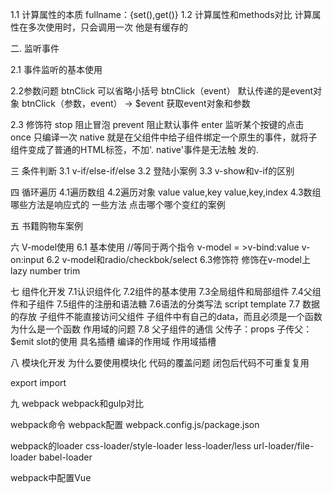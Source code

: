 1.1 计算属性的本质
    fullname：{set(),get()}
1.2 计算属性和methods对比
    计算属性在多次使用时，只会调用一次
    他是有缓存的
 
二. 监听事件

2.1 事件监听的基本使用

2.2参数问题
    btnClick 可以省略小括号
    btnClick（event） 默认传递的是event对象
    btnClick（参数，event） -> $event 获取event对象和参数

2.3 修饰符
    stop 阻止冒泡
    prevent  阻止默认事件
    enter 监听某个按键的点击
    once    只编译一次
    native 就是在父组件中给子组件绑定一个原生的事件，就将子组件变成了普通的HTML标签，不加'. native'事件是无法触  发的.
    
三 条件判断
    3.1 v-if/else-if/else
    3.2 登陆小案例
    3.3 v-show和v-if的区别
    
四 循环遍历
    4.1遍历数组
    4.2遍历对象
    value
    value,key
    value,key,index
    4.3数组哪些方法是响应式的
    一些方法
    点击哪个哪个变红的案例
    
五 书籍购物车案例
    
六  V-model使用
    6.1 基本使用
    //等同于两个指令
    v-model = >v-bind:value v-on:input
    6.2 v-model和radio/checkbok/select
    6.3修饰符 修饰在v-model上
    lazy
    number
    trim
 
七 组件化开发
    7.1认识组件化
    7.2组件的基本使用
    7.3全局组件和局部组件
    7.4父组件和子组件
    7.5组件的注册和语法糖
    7.6语法的分类写法
    script
    template
    7.7 数据的存放
    子组件不能直接访问父组件
    子组件中有自己的data，而且必须是一个函数
    为什么是一个函数 作用域的问题
    7.8 父子组件的通信
    父传子：props
    子传父：$emit
    slot的使用
    具名插槽
    编译的作用域
    作用域插槽
    
    
八  模块化开发
    为什么要使用模块化
    代码的覆盖问题
    闭包后代码不可重复复用
    
   export
   import
   
九  webpack
    webpack和gulp对比
    
   webpack命令
   webpack配置  webpack.config.js/package.json
   
   webpack的loader
   css-loader/style-loader
   less-loader/less
   url-loader/file-loader
   babel-loader
   
   webpack中配置Vue 
  
    